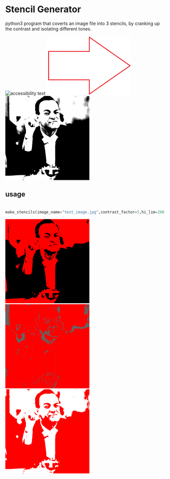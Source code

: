 # Stencil Generator
python3 program that coverts an image file into 3 stencils, by cranking up the contrast and isolating different tones.


<p float="middle">
  <img src="test_image.jpg" width="265" title="test title" alt="accessibility text"/>
  <img src="arrow.png" width="265" />
  <img src="combined_stencils.png" width="265" />  
</p>

## usage

```py

make_stencils(image_name="test_image.jpg",contrast_factor=5,hi_lim=200,lo_lim=10)
```

<p float="middle">
  <img src="a_stencil_darks.png" width="265" />
  <img src="b_stencil_mids.png" width="265" />
  <img src="c_stencil_lights.png" width="265" />
</p>